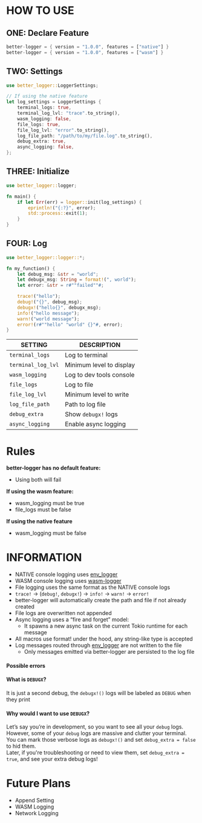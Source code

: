 # HOW TO USE
## ONE: Declare Feature
```rust
better-logger = { version = "1.0.0", features = ["native"] }
better-logger = { version = "1.0.0", features = ["wasm"] }
```
## TWO: Settings
```rust
use better_logger::LoggerSettings;

// If using the native feature 
let log_settings = LoggerSettings {
    terminal_logs: true,
    terminal_log_lvl: "trace".to_string(),
    wasm_logging: false,
    file_logs: true,
    file_log_lvl: "error".to_string(),
    log_file_path: "/path/to/my/file.log".to_string(),
    debug_extra: true,
    async_logging: false,
};
```
## THREE: Initialize
```rust
use better_logger::logger;

fn main() {
    if let Err(err) = logger::init(log_settings) {
        eprintln!("{:?}", error);
        std::process::exit(1);
    }
}
```
## FOUR: Log
```rust
use better_logger::logger::*;

fn my_function() {
    let debug_msg: &str = "world";
    let debugx_msg: String = format!(", world");
    let error: &str = r#""failed""#;

    trace!("hello");
    debug!("{}", debug_msg);
    debugx!("hello{}", debugx_msg);
    info!("hello message");
    warn!("world message");
    error!(r#""hello" "world" {}"#, error);
}
```
| SETTING             | DESCRIPTION               | 
|---------------------|---------------------------|
| `terminal_logs`     | Log to terminal           |
| `terminal_log_lvl`  | Minimum level to display  |
| `wasm_logging`      | Log to dev tools console  | 
| `file_logs`         | Log to file               |
| `file_log_lvl`      | Minimum level to write    |
| `log_file_path`     | Path to log file          |
| `debug_extra`       | Show `debugx!` logs       |
| `async_logging`     | Enable async logging      |
# Rules
**better-logger has no default feature:**     
- Using both will fail

**If using the wasm feature:**
- wasm_logging must be true
- file_logs must be false

**If using the native feature**
- wasm_logging must be false
# INFORMATION
- NATIVE console logging uses [env_logger](https://crates.io/crates/env_logger)
- WASM console logging uses [wasm-logger](https://crates.io/crates/wasm-logger)
- File logging uses the same format as the NATIVE console logs
- `trace!` -> (`debug!`, `debugx!`) -> `info!` -> `warn!` -> `error!`
- better-logger will automatically create the path and file if not already created
- File logs are overwritten not appended
- Async logging uses a “fire and forget” model:
    - It spawns a new async task on the current Tokio runtime for each message
- All macros use format! under the hood, any string-like type is accepted
- Log messages routed through [env_logger](https://crates.io/crates/env_logger) are not written to the file
    - Only messages emitted via better-logger are persisted to the log file
#### Possible errors

#### What is `DEBUGX`?
It is just a second debug, the `debugx!()` logs will be labeled as `DEBUG` when they print
#### Why would I want to use `DEBUGX`?
Let’s say you’re in development, so you want to see all your ``debug`` logs. However, some of your ``debug`` logs are massive and clutter your terminal.                                                                    
You can mark those verbose logs as `debugx!()` and set `debug_extra = false` to hid them.                                      
Later, if you're troubleshooting or need to view them, set `debug_extra = true`, and see your extra debug logs!                  
# Future Plans
- Append Setting
- WASM Logging
- Network Logging
